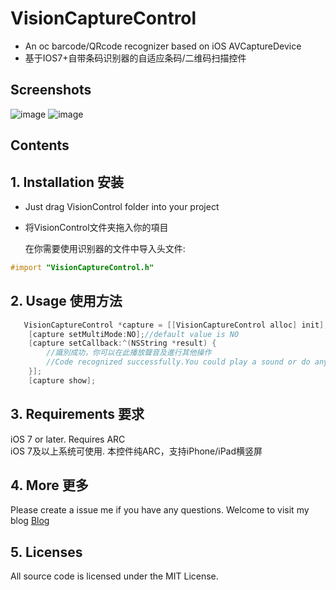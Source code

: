 VisionCaptureControl
=====
* An oc barcode/QRcode recognizer based on iOS AVCaptureDevice
* 基于IOS7+自带条码识别器的自适应条码/二维码扫描控件

## Screenshots
![image](http://blog.viiio.com/wp-content/uploads/2016/04/IMG_0024.jpg)
![image](http://blog.viiio.com/wp-content/uploads/2016/04/IMG_0026.jpg)

## Contents
## 1. Installation 安装

  * Just drag VisionControl folder into your project
  * 将VisionControl文件夹拖入你的項目

    在你需要使用识别器的文件中导入头文件:
```objective-c
#import "VisionCaptureControl.h"
```
## 2. Usage 使用方法
```objective-c
   VisionCaptureControl *capture = [[VisionCaptureControl alloc] init];
    [capture setMultiMode:NO];//default value is NO
    [capture setCallback:^(NSString *result) {
        //識別成功，你可以在此播放聲音及進行其他操作
        //Code recognized successfully.You could play a sound or do anything you want
    }];
    [capture show];
```
  
## 3. Requirements 要求
   iOS 7 or later. Requires ARC  
   iOS 7及以上系统可使用. 本控件纯ARC，支持iPhone/iPad横竖屏
   
## 4. More 更多 

  Please create a issue me if you have any questions.
  Welcome to visit my blog [Blog](http://blog.viiio.com/ "Vision的博客")
  
## 5. Licenses
   All source code is licensed under the MIT License.
  
